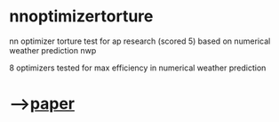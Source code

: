 # nnoptimizertorture
nn optimizer torture test for ap research (scored 5) based on numerical weather prediction nwp

8 optimizers tested for max efficiency in numerical weather prediction

# -->[paper](https://docs.google.com/document/d/1-LHew4aeFPC1RlGKK24HXrzt2HB_PC1elHSRA-4Isiw/edit?usp=sharing)

